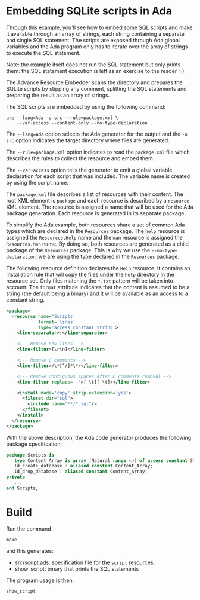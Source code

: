 # Embedding SQLite scripts in Ada

Through this example, you'll see how to embed some SQL scripts and
make it available through an array of strings, each string containing
a separate and single SQL statement.  The scripts are exposed through
Ada global variables and the Ada program only has to iterate over
the array of strings to execute the SQL statement.

Note: the example itself does not run the SQL statement but only
prints them: the SQL statement execution is left as an exercise to
the reader :-)

The Advance Resource Embedder scans the directory and prepares the
SQLite scripts by stipping any comment, splitting the SQL statements
and preparing the result as an array of strings.

The SQL scripts are embedded by using the following
command:

```
are --lang=Ada -o src --rule=package.xml \
    --var-access --content-only --no-type-declaration .
```

The `--lang=Ada` option selects the Ada generator for the output and the
`-o src` option indicates the target directory where files are generated.

The `--rule=package.xml` option indicates to read the `package.xml` file
which describes the rules to collect the resource and embed them.

The `--var-access` option tells the generator to emit a global variable
declaration for each script that was included.  The variable name is
created by using the script name.

The `package.xml` file describes a list of resources with their content.
The root XML element is `package` and each resource is described by a `resource`
XML element.  The resource is assigned a name that will be used for the Ada
package generation.  Each resource is generated in its separate package.

To simplify the Ada example, both resources share a set of common Ada types
which are declared in the `Resources` package.  The `help` resource is assigned
the `Resources.Help` name and the `man` resource is assigned the
`Resources.Man` name.  By doing so, both resources are generated as a child
package of the `Resources` package.  This is why we use the
`--no-type-declaration`: we are using the type declared in the `Resources` package.

The following resource definition declares the `Help` resource.  It contains
an installation rule that will copy the files under the `help` directory
in the resource set.  Only files matching the `*.txt` pattern will be taken
into account.  The `format` attribute indicates that the content is assumed
to be a string (the default being a binary) and it will be available
as an access to a constant string.

```XML
<package>
  <resource name='Scripts'
            format='lines'
            type='access constant String'>
    <line-separator>;</line-separator>

    <!-- Remove new lines -->
    <line-filter>[\r\n]</line-filter>

    <!-- Remove C comments -->
    <line-filter>/\*[^/]*\*/</line-filter>

    <!-- Remove contiguous spaces after C comments removal -->
    <line-filter replace=' '>[ \t][ \t]+</line-filter>

    <install mode='copy' strip-extension='yes'>
      <fileset dir="sql">
        <include name="**/*.sql"/>
      </fileset>
    </install>
  </resource>
</package>
```

With the above description, the Ada code generator produces the
following package specification:

```Ada
package Scripts is
   type Content_Array is array (Natural range <>) of access constant String;
   Id_create_database : aliased constant Content_Array;
   Id_drop_database : aliased constant Content_Array;
private
   ...
end Scripts;
```


# Build

Run the command

```
make
```

and this generates:

* src/script.ads: specification file for the `script` resources,
* show_script: binary that prints the SQL statements

The program usage is then:

```
show_script
```

